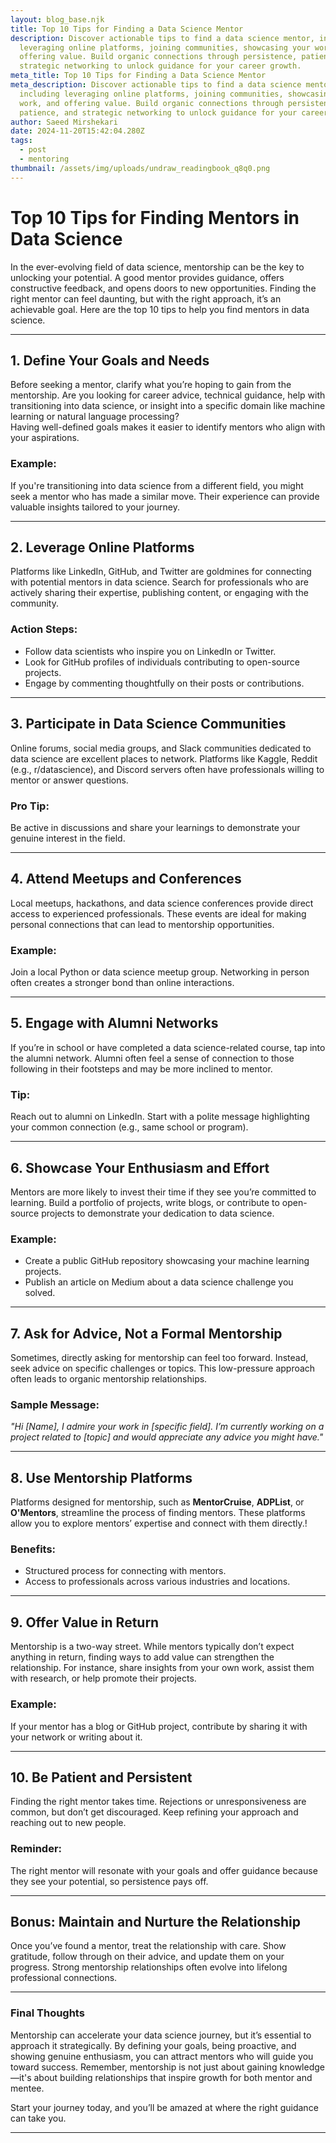 ```yaml
---
layout: blog_base.njk
title: Top 10 Tips for Finding a Data Science Mentor
description: Discover actionable tips to find a data science mentor, including
  leveraging online platforms, joining communities, showcasing your work, and
  offering value. Build organic connections through persistence, patience, and
  strategic networking to unlock guidance for your career growth.
meta_title: Top 10 Tips for Finding a Data Science Mentor
meta_description: Discover actionable tips to find a data science mentor,
  including leveraging online platforms, joining communities, showcasing your
  work, and offering value. Build organic connections through persistence,
  patience, and strategic networking to unlock guidance for your career growth.
author: Saeed Mirshekari
date: 2024-11-20T15:42:04.280Z
tags:
  - post
  - mentoring
thumbnail: /assets/img/uploads/undraw_readingbook_q8q0.png
---
```

# Top 10 Tips for Finding Mentors in Data Science

In the ever-evolving field of data science, mentorship can be the key to unlocking your potential. A good mentor provides guidance, offers constructive feedback, and opens doors to new opportunities. Finding the right mentor can feel daunting, but with the right approach, it’s an achievable goal. Here are the top 10 tips to help you find mentors in data science.

---

## 1. **Define Your Goals and Needs**
Before seeking a mentor, clarify what you’re hoping to gain from the mentorship. Are you looking for career advice, technical guidance, help with transitioning into data science, or insight into a specific domain like machine learning or natural language processing?  
Having well-defined goals makes it easier to identify mentors who align with your aspirations.

### Example:
If you're transitioning into data science from a different field, you might seek a mentor who has made a similar move. Their experience can provide valuable insights tailored to your journey.

---

## 2. **Leverage Online Platforms**
Platforms like LinkedIn, GitHub, and Twitter are goldmines for connecting with potential mentors in data science. Search for professionals who are actively sharing their expertise, publishing content, or engaging with the community.

### Action Steps:
- Follow data scientists who inspire you on LinkedIn or Twitter.
- Look for GitHub profiles of individuals contributing to open-source projects.
- Engage by commenting thoughtfully on their posts or contributions.

---

## 3. **Participate in Data Science Communities**
Online forums, social media groups, and Slack communities dedicated to data science are excellent places to network. Platforms like Kaggle, Reddit (e.g., r/datascience), and Discord servers often have professionals willing to mentor or answer questions.

### Pro Tip:
Be active in discussions and share your learnings to demonstrate your genuine interest in the field.

---

## 4. **Attend Meetups and Conferences**
Local meetups, hackathons, and data science conferences provide direct access to experienced professionals. These events are ideal for making personal connections that can lead to mentorship opportunities.

### Example:
Join a local Python or data science meetup group. Networking in person often creates a stronger bond than online interactions.

---

## 5. **Engage with Alumni Networks**
If you’re in school or have completed a data science-related course, tap into the alumni network. Alumni often feel a sense of connection to those following in their footsteps and may be more inclined to mentor.

### Tip:
Reach out to alumni on LinkedIn. Start with a polite message highlighting your common connection (e.g., same school or program).

---

## 6. **Showcase Your Enthusiasm and Effort**
Mentors are more likely to invest their time if they see you’re committed to learning. Build a portfolio of projects, write blogs, or contribute to open-source projects to demonstrate your dedication to data science.

### Example:
- Create a public GitHub repository showcasing your machine learning projects.
- Publish an article on Medium about a data science challenge you solved.

---

## 7. **Ask for Advice, Not a Formal Mentorship**
Sometimes, directly asking for mentorship can feel too forward. Instead, seek advice on specific challenges or topics. This low-pressure approach often leads to organic mentorship relationships.

### Sample Message:
*"Hi [Name], I admire your work in [specific field]. I’m currently working on a project related to [topic] and would appreciate any advice you might have."*

---

## 8. **Use Mentorship Platforms**
Platforms designed for mentorship, such as **MentorCruise**, **ADPList**, or **O'Mentors**, streamline the process of finding mentors. These platforms allow you to explore mentors’ expertise and connect with them directly.!


### Benefits:
- Structured process for connecting with mentors.
- Access to professionals across various industries and locations.

---

## 9. **Offer Value in Return**
Mentorship is a two-way street. While mentors typically don’t expect anything in return, finding ways to add value can strengthen the relationship. For instance, share insights from your own work, assist them with research, or help promote their projects.

### Example:
If your mentor has a blog or GitHub project, contribute by sharing it with your network or writing about it.

---

## 10. **Be Patient and Persistent**
Finding the right mentor takes time. Rejections or unresponsiveness are common, but don’t get discouraged. Keep refining your approach and reaching out to new people.

### Reminder:
The right mentor will resonate with your goals and offer guidance because they see your potential, so persistence pays off.

---

## Bonus: Maintain and Nurture the Relationship
Once you’ve found a mentor, treat the relationship with care. Show gratitude, follow through on their advice, and update them on your progress. Strong mentorship relationships often evolve into lifelong professional connections.

---

### Final Thoughts
Mentorship can accelerate your data science journey, but it’s essential to approach it strategically. By defining your goals, being proactive, and showing genuine enthusiasm, you can attract mentors who will guide you toward success. Remember, mentorship is not just about gaining knowledge—it's about building relationships that inspire growth for both mentor and mentee.  

Start your journey today, and you’ll be amazed at where the right guidance can take you. 

--- 

